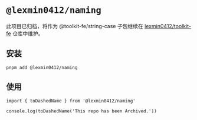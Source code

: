 # `@lexmin0412/naming`

此项目已归档，将作为 @toolkit-fe/string-case 子包继续在 [lexmin0412/toolkit-fe](https://github.com/lexmin0412/toolkit-fe) 仓库中维护。

## 安装

```shell
pnpm add @lexmin0412/naming
```

## 使用

```tsx
import { toDashedName } from '@lexmin0412/naming'

console.log(toDashedName('This repo has been Archived.'))
```
